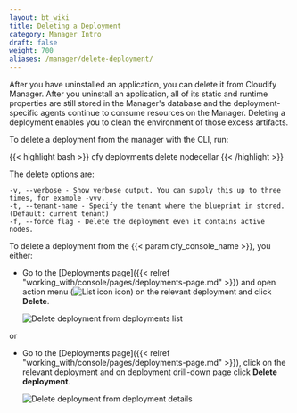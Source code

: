 ```yaml
---
layout: bt_wiki
title: Deleting a Deployment
category: Manager Intro
draft: false
weight: 700
aliases: /manager/delete-deployment/
---
```


After you have uninstalled an application, you can delete it from Cloudify Manager. After you uninstall an application, all of its static and runtime properties are still stored in the Manager's database and the deployment-specific agents continue to consume resources on the Manager. Deleting a deployment enables you to clean the environment of those excess artifacts.

To delete a deployment from the manager with the CLI, run:

{{< highlight bash >}}
cfy deployments delete nodecellar
{{< /highlight >}}

The delete options are:

    -v, --verbose - Show verbose output. You can supply this up to three times, for example -vvv.
    -t, --tenant-name - Specify the tenant where the blueprint in stored. (Default: current tenant)
    -f, --force flag - Delete the deployment even it contains active nodes.

To delete a deployment from the {{< param cfy_console_name >}}, you either:

* Go to the [Deployments page]({{< relref "working_with/console/pages/deployments-page.md" >}}) and open action menu (![List icon]( /images/ui/icons/list-icon.png ) icon) on the relevant deployment and click **Delete**.

    ![Delete deployment from deployments list]( /images/manager/delete_deployment1.png )

or

* Go to the [Deployments page]({{< relref "working_with/console/pages/deployments-page.md" >}}), click on the relevant deployment and on deployment drill-down page click **Delete deployment**.

    ![Delete deployment from deployment details]( /images/manager/delete_deployment2.png )
